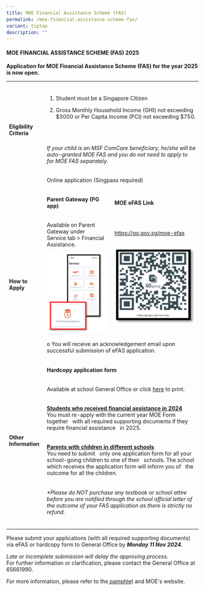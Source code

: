 ```yaml
---
title: MOE Financial Assistance Scheme (FAS)
permalink: /moe-financial-assistance-scheme-fas/
variant: tiptap
description: ""
---
```

<h4><strong>MOE FINANCIAL ASSISTANCE SCHEME (FAS) 2025</strong></h4>
<p><strong>Application for MOE Financial Assistance Scheme (FAS) for the year 2025 is now open.</strong>
</p>
<table style="minWidth: 75px">
<colgroup>
<col>
<col>
<col>
</colgroup>
<tbody>
<tr>
<td rowspan="1" colspan="1">
<p></p>
</td>
<td rowspan="1" colspan="1">
<p></p>
</td>
<td rowspan="1" colspan="1">
<p></p>
</td>
</tr>
<tr>
<td rowspan="2" colspan="1">
<p><strong>Eligibility Criteria</strong>
</p>
</td>
<td rowspan="1" colspan="2">
<ol data-tight="true" class="tight">
<li>
<p>Student must be a Singapore Citizen</p>
</li>
<li>
<p>Gross Monthly Household Income (GHI) not exceeding $3000 or Per Capita
Income (PCI) not exceeding $750.</p>
<p>
<br>
</p>
</li>
</ol>
</td>
</tr>
<tr>
<td rowspan="1" colspan="2">
<p><em>If your child is an MSF ComCare beneficiary, he/she will be auto-granted MOE FAS and you do not need to apply to for MOE FAS separately.</em>
</p>
</td>
</tr>
<tr>
<td rowspan="7" colspan="1">
<p><strong>How to Apply</strong>
</p>
</td>
<td rowspan="1" colspan="2">
<p>Online application (Singpass required)</p>
</td>
</tr>
<tr>
<td rowspan="1" colspan="1">
<p><strong>Parent Gateway (PG app)</strong>
</p>
</td>
<td rowspan="1" colspan="1">
<p><strong>MOE eFAS Link</strong>
</p>
</td>
</tr>
<tr>
<td rowspan="1" colspan="1">
<p>Available on Parent Gateway under
<br>Service tab &gt; Financial Assistance.
<br>
</p>
<div class="isomer-image-wrapper">
<img style="width: 100%;" height="auto" width="100" src="/images/Admin%20Matters/EFAS_202PG.png">
</div>
</td>
<td rowspan="1" colspan="1">
<p><a href="https://go.gov.sg/moe-efas" rel="noopener noreferrer" target="_blank"><u>https://go.gov.sg/moe-efas</u></a><u><br><br></u>
</p>
<div class="isomer-image-wrapper">
<img style="width: 100%;" height="200" width="200" src="/images/Admin%20Matters/EFAS_202g5.png">
</div>
</td>
</tr>
<tr>
<td rowspan="1" colspan="2">
<p>o You will receive an acknowledgement email upon successful submission
of eFAS application.</p>
</td>
</tr>
<tr>
<td rowspan="1" colspan="2">
<p><strong>Hardcopy application form</strong>
</p>
</td>
</tr>
<tr>
<td rowspan="2" colspan="2">
<p>Available at school General Office or click <a href="/files/Admin Matters/MOE_FAS_Application_Form_2025_BVSS.pdf" rel="noopener noreferrer nofollow" target="_blank">here</a> to
print.</p>
</td>
</tr>
<tr></tr>
<tr>
<td rowspan="2" colspan="1">
<p><strong>Other Information</strong>
</p>
</td>
<td rowspan="1" colspan="2">
<p><strong><u>Students who received financial assistance in 2024</u></strong>
<br>You must re-apply with the current year MOE Form together&nbsp;&nbsp;&nbsp;with
all required supporting documents if they require financial assistance&nbsp;&nbsp;&nbsp;in
2025.</p>
</td>
</tr>
<tr>
<td rowspan="1" colspan="2">
<p><strong><u>Parents with children in different schools</u></strong>
<br>You need to submit&nbsp;&nbsp;&nbsp;only one application form for all
your school-going children to one of their&nbsp;&nbsp;&nbsp;schools. The
school which receives the application form will inform you of&nbsp;&nbsp;&nbsp;the
outcome for all the children.</p>
</td>
</tr>
<tr>
<td rowspan="1" colspan="1">
<p></p>
</td>
<td rowspan="1" colspan="2">
<p><em>*Please do NOT purchase any textbook or school attire before you are notified through the school official letter of the outcome of your FAS application as there is strictly no refund.</em>
</p>
</td>
</tr>
<tr>
<td rowspan="1" colspan="1">
<p></p>
</td>
<td rowspan="1" colspan="1">
<p></p>
</td>
<td rowspan="1" colspan="1">
<p></p>
</td>
</tr>
</tbody>
</table>
<p>Please submit your applications (with all required supporting documents)
via eFAS or hardcopy form to General Office by <strong><em>Monday 11 Nov 2024</em></strong>.</p>
<p><em>Late or incomplete submission will delay the approving process.</em>
<br>For further information or clarification, please contact the General Office
at 65661990.</p>
<p></p>
<p>For more information, please refer to the<a href="/files/Admin Matters/Document_4a_MOE_FAS_pamphlet__EL_.pdf" rel="noopener noreferrer nofollow" target="_blank"> pamphle</a>t
and MOE's website.</p>